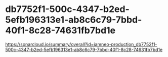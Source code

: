 # db7752f1-500c-4347-b2ed-5efb196313e1-ab8c6c79-7bbd-40f1-8c28-74631fb7bd1e
https://sonarcloud.io/summary/overall?id=iamneo-production_db7752f1-500c-4347-b2ed-5efb196313e1-ab8c6c79-7bbd-40f1-8c28-74631fb7bd1e

